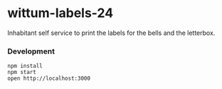 wittum-labels-24
================

Inhabitant self service to print the labels for the bells and the letterbox. 


### Development

```
npm install
npm start
open http://localhost:3000
```
